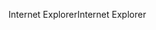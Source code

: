 <span data-ttu-id="1dff7-101">Internet Explorer</span><span class="sxs-lookup"><span data-stu-id="1dff7-101">Internet Explorer</span></span>